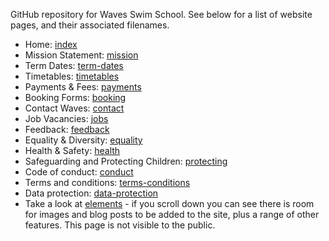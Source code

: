 GitHub repository for Waves Swim School. See below for a list of website pages, and their associated filenames.

- Home: [index](http://wavesswimschool.co.uk)
- Mission Statement: [mission](https://wavesswimschool.co.uk/mission)
- Term Dates: [term-dates](https://wavesswimschool.co.uk/term-dates)
- Timetables: [timetables](https://wavesswimschool.co.uk/timetables)
- Payments & Fees: [payments](https://wavesswimschool.co.uk/payments)
- Booking Forms: [booking](https://wavesswimschool.co.uk/booking)
- Contact Waves: [contact](https://wavesswimschool.co.uk/contact)
- Job Vacancies: [jobs](https://wavesswimschool.co.uk/jobs)
- Feedback: [feedback](https://wavesswimschool.co.uk/feedbacak)
- Equality & Diversity: [equality](https://wavesswimschool.co.uk/equality)
- Health & Safety: [health](https://wavesswimschool.co.uk/health)
- Safeguarding and Protecting Children: [protecting](https://wavesswimschool.co.uk/protecting)
- Code of conduct: [conduct](https://wavesswimschool.co.uk/conduct)
- Terms and conditions: [terms-conditions](https://wavesswimschool.co.uk/terms-conditions)
- Data protection: [data-protection](https://wavesswimschool.co.uk/data-protection)
- Take a look at [elements](https://wavesswimschool.co.uk/elements) - if you scroll down you can see there is room for images and blog posts to be added to the site, plus a range of other features. This page is not visible to the public.
